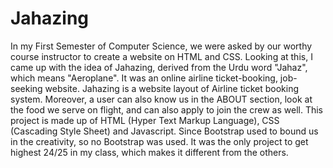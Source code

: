 # Jahazing
In my First Semester of Computer Science, we were asked by our worthy course instructor to create a website on HTML and CSS. Looking at this, I came up with the idea of Jahazing, derived from the Urdu word "Jahaz", which means "Aeroplane". It was an online airline ticket-booking, job-seeking website.
Jahazing is a website layout of Airline ticket booking system. Moreover, a user can also know us in the ABOUT section, look at the food we serve on flight, and can also apply to join the crew as well. This project is made up of HTML (Hyper Text Markup Language), CSS (Cascading Style Sheet) and Javascript. Since Bootstrap used to bound us in the creativity, so no Bootstrap was used.
It was the only project to get highest 24/25 in my class, which makes it different from the others.
